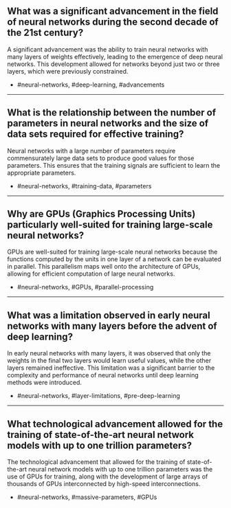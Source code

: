 ## What was a significant advancement in the field of neural networks during the second decade of the 21st century?

A significant advancement was the ability to train neural networks with many layers of weights effectively, leading to the emergence of deep neural networks. This development allowed for networks beyond just two or three layers, which were previously constrained.

- #neural-networks, #deep-learning, #advancements

----------------

## What is the relationship between the number of parameters in neural networks and the size of data sets required for effective training?

Neural networks with a large number of parameters require commensurately large data sets to produce good values for those parameters. This ensures that the training signals are sufficient to learn the appropriate parameters.

- #neural-networks, #training-data, #parameters

--------------- 

## Why are GPUs (Graphics Processing Units) particularly well-suited for training large-scale neural networks?

GPUs are well-suited for training large-scale neural networks because the functions computed by the units in one layer of a network can be evaluated in parallel. This parallelism maps well onto the architecture of GPUs, allowing for efficient computation of large neural networks.

- #neural-networks, #GPUs, #parallel-processing

--------------- 

## What was a limitation observed in early neural networks with many layers before the advent of deep learning?

In early neural networks with many layers, it was observed that only the weights in the final two layers would learn useful values, while the other layers remained ineffective. This limitation was a significant barrier to the complexity and performance of neural networks until deep learning methods were introduced.

- #neural-networks, #layer-limitations, #pre-deep-learning

--------------- 

## What technological advancement allowed for the training of state-of-the-art neural network models with up to one trillion parameters?

The technological advancement that allowed for the training of state-of-the-art neural network models with up to one trillion parameters was the use of GPUs for training, along with the development of large arrays of thousands of GPUs interconnected by high-speed interconnections.

- #neural-networks, #massive-parameters, #GPUs